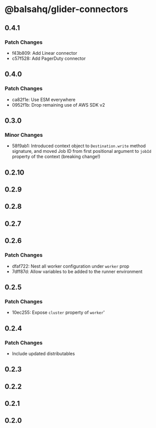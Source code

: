 # @balsahq/glider-connectors

## 0.4.1

### Patch Changes

- f43b809: Add Linear connector
- c57f528: Add PagerDuty connector

## 0.4.0

### Patch Changes

- ca82f1e: Use ESM everywhere
- 0952f1b: Drop remaining use of AWS SDK v2

## 0.3.0

### Minor Changes

- 58f9ab1: Introduced context object to `Destination.write` method signature, and moved Job ID from first positional argument to `jobId` property of the context (breaking change!)

## 0.2.10

## 0.2.9

## 0.2.8

## 0.2.7

## 0.2.6

### Patch Changes

- dfaf722: Nest all worker configuration under `worker` prop
- 7dff87d: Allow variables to be added to the runner environment

## 0.2.5

### Patch Changes

- 10ec255: Expose `cluster` property of `worker`'

## 0.2.4

### Patch Changes

- Include updated distributables

## 0.2.3

## 0.2.2

## 0.2.1

## 0.2.0
